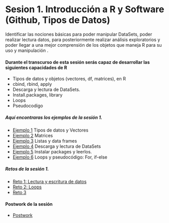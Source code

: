 # Sesion 1. Introducción a R y Software (Github, Tipos de Datos)

Identificar las nociones básicas para poder manipular DataSets, poder realizar lectura datos, para posteriormente realizar análisis exploratorios y poder llegar a una mejor comprensión de los objetos que maneja R para su uso y manipulación .


#### Durante el transcurso de esta sesión serás capaz de desarrollar las siguientes capacidades de R 

- Tipos de datos y objetos (vectores, df, matrices), en R
- cbind, rbind, apply
- Descarga y lectura de DataSets.
- Install.packages, library
- Loops
- Pseudocodigo


##### Aquí encontraras los ejemplos de la sesión 1.

- [Ejemplo 1](https://github.com/beduExpert/Programacion-con-R-2020/tree/main/Sesion-01/Ejemplo-01) Tipos de datos y Vectores
- [Ejemplo 2](https://github.com/beduExpert/Programacion-con-R-2020/tree/main/Sesion-01/Ejemplo-02) Matrices
- [Ejemplo 3](https://github.com/beduExpert/Programacion-con-R-2020/tree/main/Sesion-01/Ejemplo-03) Listas y data frames
- [Ejemplo 4](https://github.com/beduExpert/Programacion-con-R-2020/tree/main/Sesion-01/Ejemplo-04) Descarga y lectura de DataSets
- [Ejemplo 5](https://github.com/beduExpert/Programacion-con-R-2020/tree/main/Sesion-01/Ejemplo-05) Instalar packages y leerlos.
- [Ejemplo 6](https://github.com/beduExpert/Programacion-con-R-2020/tree/main/Sesion-01/Ejemplo-06) Loops y pseudocódigo: For, if-else

##### Retos de la sesión 1.

- [Reto 1: Lectura y escritura de datos](https://github.com/beduExpert/Programacion-con-R-2020/tree/main/Sesion-01/Reto-01)
- [Reto 2: Loops](https://github.com/beduExpert/Programacion-con-R-2020/tree/main/Sesion-01/Reto-02)
- [Reto 3](https://github.com/beduExpert/Programacion-con-R-2020/tree/main/Sesion-01/Reto-03)

#### Postwork de la sesión

- [Postwork](https://github.com/beduExpert/Programacion-con-R-2020/tree/main/Sesion-01/Postwork)
